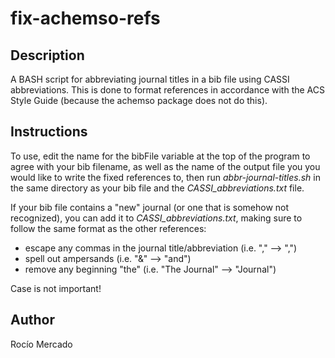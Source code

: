 # fix-achemso-refs

## Description
A BASH script for abbreviating journal titles in a bib file using CASSI
 abbreviations. This is done to format references in accordance with the ACS
 Style Guide (because the achemso package does not do this).

## Instructions
To use, edit the name for the bibFile variable at the top of the program
 to agree with your bib filename, as well as the name of the output file you
 you would like to write the fixed references to, then run
 *abbr-journal-titles.sh* in the same directory as your bib file and
 the *CASSI\_abbreviations.txt* file.

If your bib file contains a "new" journal (or one that is somehow not
 recognized), you can add it to *CASSI\_abbreviations.txt*, making sure to
 follow the same format as the other references:
 + escape any commas in the journal title/abbreviation (i.e. "," --> "\,")
 + spell out ampersands (i.e. "&" --> "and")
 + remove any beginning "the" (i.e. "The Journal" --> "Journal")

Case is not important! 

## Author
Rocío Mercado
